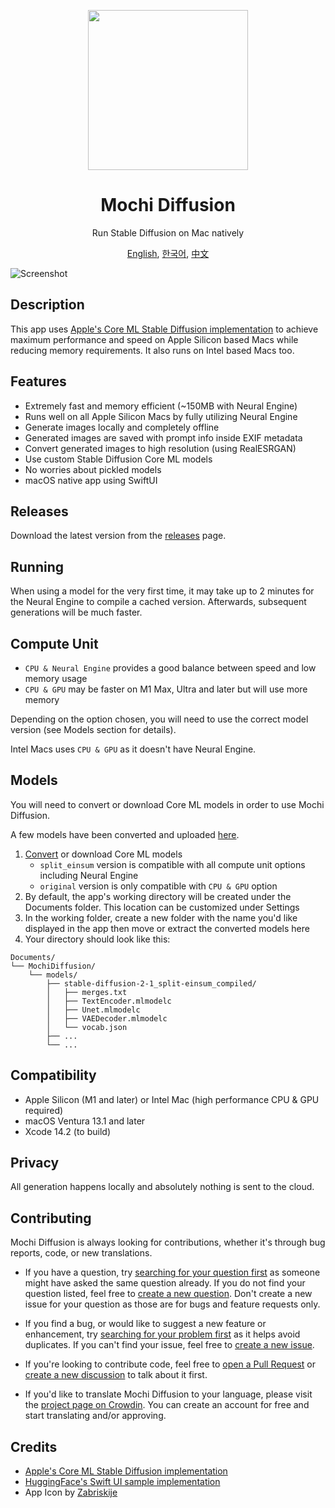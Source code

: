 <p align="center">
<img height="256" src="https://github.com/godly-devotion/MochiDiffusion/raw/main/Mochi Diffusion/Resources/Assets.xcassets/AppIcon.appiconset/AppIcon.png" />
</p>

<h1 align="center">Mochi Diffusion</h1>

<p align="center">Run Stable Diffusion on Mac natively</p>

<p align="center">
<a href="https://github.com/godly-devotion/MochiDiffusion/blob/main/README.md">English</a>,
<a href="https://github.com/godly-devotion/MochiDiffusion/blob/main/README.ko.md">한국어</a>,
<a href="https://github.com/godly-devotion/MochiDiffusion/blob/main/README.zh-Hans.md">中文</a>
</p>

![Screenshot](.github/images/screenshot.png)

## Description

This app uses [Apple's Core ML Stable Diffusion implementation](https://github.com/apple/ml-stable-diffusion) to achieve maximum performance and speed on Apple Silicon based Macs while reducing memory requirements. It also runs on Intel based Macs too.

## Features

- Extremely fast and memory efficient (~150MB with Neural Engine)
- Runs well on all Apple Silicon Macs by fully utilizing Neural Engine
- Generate images locally and completely offline
- Generated images are saved with prompt info inside EXIF metadata
- Convert generated images to high resolution (using RealESRGAN)
- Use custom Stable Diffusion Core ML models
- No worries about pickled models
- macOS native app using SwiftUI

## Releases

Download the latest version from the [releases](https://github.com/godly-devotion/MochiDiffusion/releases) page.

## Running

When using a model for the very first time, it may take up to 2 minutes for the Neural Engine to compile a cached version. Afterwards, subsequent generations will be much faster.

## Compute Unit

- `CPU & Neural Engine` provides a good balance between speed and low memory usage
- `CPU & GPU` may be faster on M1 Max, Ultra and later but will use more memory

Depending on the option chosen, you will need to use the correct model version (see Models section for details).

Intel Macs uses `CPU & GPU` as it doesn't have Neural Engine.

## Models

You will need to convert or download Core ML models in order to use Mochi Diffusion.

A few models have been converted and uploaded [here](https://huggingface.co/coreml).

1. [Convert](https://github.com/apple/ml-stable-diffusion#-converting-models-to-core-ml) or download Core ML models
    - `split_einsum` version is compatible with all compute unit options including Neural Engine
    - `original` version is only compatible with `CPU & GPU` option
2. By default, the app's working directory will be created under the Documents folder. This location can be customized under Settings
3. In the working folder, create a new folder with the name you'd like displayed in the app then move or extract the converted models here
4. Your directory should look like this:
```
Documents/
└── MochiDiffusion/
    └── models/
        ├── stable-diffusion-2-1_split-einsum_compiled/
        │   ├── merges.txt
        │   ├── TextEncoder.mlmodelc
        │   ├── Unet.mlmodelc
        │   ├── VAEDecoder.mlmodelc
        │   └── vocab.json
        ├── ...
        └── ...
```

## Compatibility

- Apple Silicon (M1 and later) or Intel Mac (high performance CPU & GPU required)
- macOS Ventura 13.1 and later
- Xcode 14.2 (to build)

## Privacy

All generation happens locally and absolutely nothing is sent to the cloud.

## Contributing

Mochi Diffusion is always looking for contributions, whether it's through bug reports, code, or new translations.

- If you have a question, try [searching for your question first](https://github.com/godly-devotion/MochiDiffusion/discussions) as someone might have asked the same question already. If you do not find your question listed, feel free to [create a new question](https://github.com/godly-devotion/MochiDiffusion/discussions/new?category=q-a). Don't create a new issue for your question as those are for bugs and feature requests only.

- If you find a bug, or would like to suggest a new feature or enhancement, try [searching for your problem first](https://github.com/godly-devotion/MochiDiffusion/issues) as it helps avoid duplicates. If you can't find your issue, feel free to [create a new issue](https://github.com/godly-devotion/MochiDiffusion/issues/new/choose).

- If you're looking to contribute code, feel free to [open a Pull Request](https://github.com/godly-devotion/MochiDiffusion/pulls) or [create a new discussion](https://github.com/godly-devotion/MochiDiffusion/discussions) to talk about it first.

- If you'd like to translate Mochi Diffusion to your language, please visit the [project page on Crowdin](https://crowdin.com/project/mochi-diffusion). You can create an account for free and start translating and/or approving.

## Credits

- [Apple's Core ML Stable Diffusion implementation](https://github.com/apple/ml-stable-diffusion)
- [HuggingFace's Swift UI sample implementation](https://github.com/huggingface/swift-coreml-diffusers)
- App Icon by [Zabriskije](https://github.com/Zabriskije)
